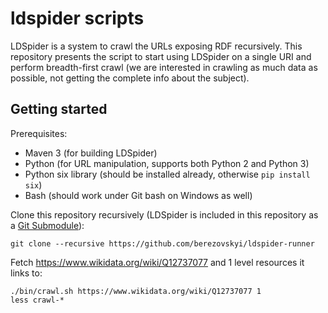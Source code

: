 # ldspider scripts

LDSpider is a system to crawl the URLs exposing RDF recursively. This repository
presents the script to start using LDSpider on a single URI and perform
breadth-first crawl (we are interested in crawling as much data as possible, not
getting the complete info about the subject).

## Getting started

Prerequisites:

* Maven 3 (for building LDSpider)
* Python (for URL manipulation, supports both Python 2 and Python 3)
* Python six library (should be installed already, otherwise `pip install six`)
* Bash (should work under Git bash on Windows as well)

Clone this repository recursively (LDSpider is included in this repository as a
[Git Submodule](https://github.com/blog/2104-working-with-submodules)):

    git clone --recursive https://github.com/berezovskyi/ldspider-runner

Fetch https://www.wikidata.org/wiki/Q12737077 and 1 level resources it links to:

    ./bin/crawl.sh https://www.wikidata.org/wiki/Q12737077 1
    less crawl-*


